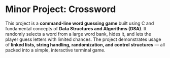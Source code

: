 # Minor Project: Crossword

This project is a **command-line word guessing game** built using C and fundamental concepts of **Data Structures and Algorithms (DSA)**. It randomly selects a word from a large word bank, hides it, and lets the player guess letters with limited chances. The project demonstrates usage of **linked lists, string handling, randomization, and control structures** — all packed into a simple, interactive terminal game.
